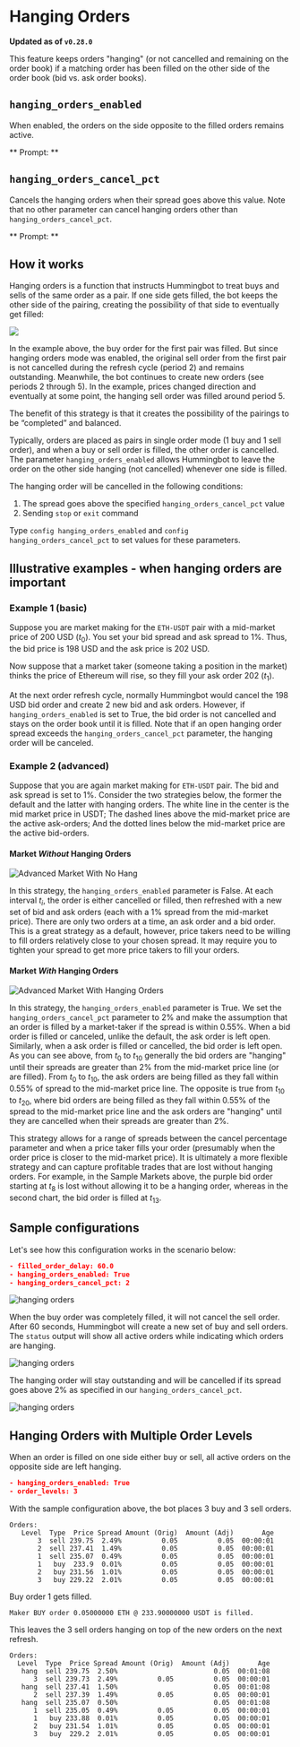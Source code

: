 # Hanging Orders

**Updated as of `v0.28.0`**

This feature keeps orders "hanging" (or not cancelled and remaining on the order book) if a matching order has been filled on the other side of the order book (bid vs. ask order books).

## `hanging_orders_enabled`

When enabled, the orders on the side opposite to the filled orders remains active.

** Prompt: **

<Prompt
  prompt="Do you want to enable hanging orders? (Yes/No)"
  response=">>> Yes"
/>

## `hanging_orders_cancel_pct`

Cancels the hanging orders when their spread goes above this value. Note that no other parameter can cancel hanging orders other than `hanging_orders_cancel_pct`.

** Prompt: **

<Prompt
  prompt="At what spread percentage (from mid price) will hanging orders be canceled?"
  response=">>> "
/>

## How it works

Hanging orders is a function that instructs Hummingbot to treat buys and sells of the same order as a pair. If one side gets filled, the bot keeps the other side of the pairing, creating the possibility of that side to eventually get filled:

![](/assets/img/hanging-orders.png)

In the example above, the buy order for the first pair was filled. But since hanging orders mode was enabled, the original sell order from the first pair is not cancelled during the refresh cycle (period 2) and remains outstanding. Meanwhile, the bot continues to create new orders (see periods 2 through 5). In the example, prices changed direction and eventually at some point, the hanging sell order was filled around period 5.

The benefit of this strategy is that it creates the possibility of the pairings to be “completed” and balanced.

Typically, orders are placed as pairs in single order mode (1 buy and 1 sell order), and when a buy or sell order is filled, the other order is cancelled. The parameter `hanging_orders_enabled` allows Hummingbot to leave the order on the other side hanging (not cancelled) whenever one side is filled.

The hanging order will be cancelled in the following conditions:

1. The spread goes above the specified `hanging_orders_cancel_pct` value
2. Sending `stop` or `exit` command

Type `config hanging_orders_enabled` and `config hanging_orders_cancel_pct` to set values for these parameters.

## Illustrative examples - when hanging orders are important

### Example 1 (basic)

Suppose you are market making for the `ETH-USDT` pair with a mid-market price of 200 USD ($t_0$). You set your bid spread and ask spread to 1%. Thus, the bid price is 198 USD and the ask price is 202 USD.

Now suppose that a market taker (someone taking a position in the market) thinks the price of Ethereum will rise, so they fill your ask order 202 ($t_1$).

At the next order refresh cycle, normally Hummingbot would cancel the 198 USD bid order and create 2 new bid and ask orders. However, if `hanging_orders_enabled` is set to True, the bid order is not cancelled and stays on the order book until it is filled. Note that if an open hanging order spread exceeds the `hanging_orders_cancel_pct` parameter, the hanging order will be canceled.

### Example 2 (advanced)

Suppose that you are again market making for `ETH-USDT` pair. The bid and ask spread is set to 1%. Consider the two strategies below, the former the default and the latter with hanging orders. The white line in the center is the mid market price in USDT; The dashed lines above the mid-market price are the active ask-orders; And the dotted lines below the mid-market price are the active bid-orders.

#### Market _Without_ Hanging Orders

![Advanced Market With No Hang](/assets/img/hanging_orders_example_market_adv_no_hang.png)

In this strategy, the `hanging_orders_enabled` parameter is False. At each interval $t_i$, the order is either cancelled or filled, then refreshed with a new set of bid and ask orders (each with a 1% spread from the mid-market price). There are only two orders at a time, an ask order and a bid order. This is a great strategy as a default, however, price takers need to be willing to fill orders relatively close to your chosen spread. It may require you to tighten your spread to get more price takers to fill your orders.

#### Market _With_ Hanging Orders

![Advanced Market With Hanging Orders](/assets/img/hanging_orders_example_market_adv_with_hang.png)

In this strategy, the `hanging_orders_enabled` parameter is True. We set the `hanging_orders_cancel_pct` parameter to 2% and make the assumption that an order is filled by a market-taker if the spread is within 0.55%. When a bid order is filled or canceled, unlike the default, the ask order is left open. Similarly, when a ask order is filled or cancelled, the bid order is left open. As you can see above, from $t_0$ to $t_{10}$ generally the bid orders are "hanging" until their spreads are greater than 2% from the mid-market price line (or are filled). From $t_0$ to $t_{10}$, the ask orders are being filled as they fall within 0.55% of spread to the mid-market price line. The opposite is true from $t_{10}$ to $t_{20}$, where bid orders are being filled as they fall within 0.55% of the spread to the mid-market price line and the ask orders are "hanging" until they are cancelled when their spreads are greater than 2%.

This strategy allows for a range of spreads between the cancel percentage parameter and when a price taker fills your order (presumably when the order price is closer to the mid-market price). It is ultimately a more flexible strategy and can capture profitable trades that are lost without hanging orders. For example, in the Sample Markets above, the purple bid order starting at $t_8$ is lost without allowing it to be a hanging order, whereas in the second chart, the bid order is filled at $t_{13}$.

## Sample configurations

Let's see how this configuration works in the scenario below:

```json
- filled_order_delay: 60.0
- hanging_orders_enabled: True
- hanging_orders_cancel_pct: 2
```

![hanging orders](/assets/img/hanging_order2.png)

When the buy order was completely filled, it will not cancel the sell order. After 60 seconds, Hummingbot will create a new set of buy and sell orders. The `status` output will show all active orders while indicating which orders are hanging.

![hanging orders](/assets/img/hanging_order3.png)

The hanging order will stay outstanding and will be cancelled if its spread goes above 2% as specified in our `hanging_orders_cancel_pct`.

![hanging orders](/assets/img/hanging_order4.png)

## Hanging Orders with Multiple Order Levels

When an order is filled on one side either buy or sell, all active orders on the opposite side are left hanging.

```json
- hanging_orders_enabled: True
- order_levels: 3
```

With the sample configuration above, the bot places 3 buy and 3 sell orders.

```
Orders:
   Level  Type  Price Spread Amount (Orig)  Amount (Adj)       Age
       3  sell 239.75  2.49%          0.05          0.05  00:00:01
       2  sell 237.41  1.49%          0.05          0.05  00:00:01
       1  sell 235.07  0.49%          0.05          0.05  00:00:01
       1   buy  233.9  0.01%          0.05          0.05  00:00:01
       2   buy 231.56  1.01%          0.05          0.05  00:00:01
       3   buy 229.22  2.01%          0.05          0.05  00:00:01
```

Buy order 1 gets filled.

```
Maker BUY order 0.05000000 ETH @ 233.90000000 USDT is filled.
```

This leaves the 3 sell orders hanging on top of the new orders on the next refresh.

```
Orders:
  Level  Type  Price Spread Amount (Orig)  Amount (Adj)       Age
   hang  sell 239.75  2.50%                        0.05  00:01:08
      3  sell 239.73  2.49%          0.05          0.05  00:00:01
   hang  sell 237.41  1.50%                        0.05  00:01:08
      2  sell 237.39  1.49%          0.05          0.05  00:00:01
   hang  sell 235.07  0.50%                        0.05  00:01:08
      1  sell 235.05  0.49%          0.05          0.05  00:00:01
      1   buy 233.88  0.01%          0.05          0.05  00:00:01
      2   buy 231.54  1.01%          0.05          0.05  00:00:01
      3   buy  229.2  2.01%          0.05          0.05  00:00:01

```
